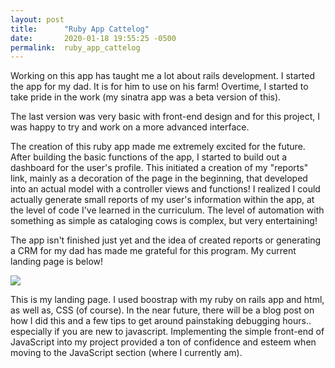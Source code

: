 ```yaml
---
layout: post
title:      "Ruby App Cattelog"
date:       2020-01-18 19:55:25 -0500
permalink:  ruby_app_cattelog
---
```



Working on this app has taught me a lot about rails development.  I started the app for my dad.  It is for him to use on his farm!  Overtime, I started to take pride in the work (my sinatra app was a beta version of this).  

The last version was very basic with front-end design and for this project, I was happy to try and work on a more advanced interface.

The creation of this ruby app made me extremely excited for the future.  After building the basic functions of the app, I started to build out a dashboard for the user's profile.  This initiated a creation of my "reports" link, mainly as a decoration of the page in the beginning, that developed into an actual model with a controller views and functions!  I realized I could actually generate small reports of my user's information within the app, at the level of code I've learned in the curriculum.  The level of automation with something as simple as cataloging cows is complex, but very entertaining!

The app isn't finished just yet and the idea of created reports or generating a CRM for my dad has made me grateful for this program.   My current landing page is below!

![](https://i.imgur.com/j1SKKbe.png)

This is my landing page.  I used boostrap with my ruby on rails app and html, as well as, CSS (of course).  In the near future, there will be a blog post on how I did this and a few tips to get around painstaking debugging hours.. especially if you are new to javascript. Implementing the simple front-end of JavaScript into my project provided a ton of confidence and esteem when moving to the JavaScript section (where I currently am).


